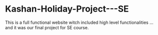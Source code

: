 # Kashan-Holiday-Project---SE
This is a full functional website witch included high level functionalities ... and it was our final project for SE course.
